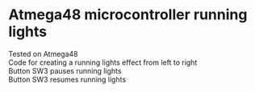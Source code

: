 # Atmega48 microcontroller running lights

Tested on Atmega48  
Code for creating a running lights effect from left to right  
Button SW3 pauses running lights  
Button SW3 resumes running lights

